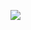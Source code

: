 ![](https://github.com/Sebastian08LR/practicaModeladoEnCaja/blob/ejercicio_2/storage/img/ejercicio_2.png")